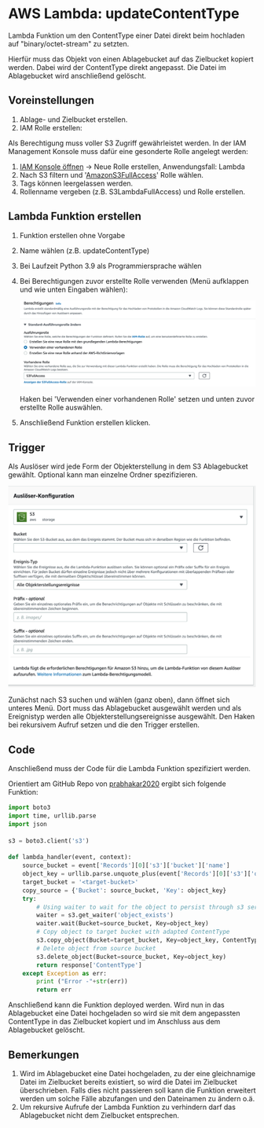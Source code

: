# AWS Lambda: updateContentType

Lambda Funktion um den ContentType einer Datei direkt beim hochladen auf "binary/octet-stream" zu setzten.

Hierfür muss das Objekt von einen Ablagebucket auf das Zielbucket kopiert werden. Dabei wird der ContentType direkt angepasst. Die Datei im Ablagebucket wird anschließend gelöscht.

## Voreinstellungen

1. Ablage- und Zielbucket erstellen.
2. IAM Rolle erstellen: 

Als Berechtigung muss voller S3 Zugriff gewährleistet werden. In der IAM Management Konsole muss dafür eine gesonderte Rolle angelegt werden:

1. [IAM Konsole öffnen](https://console.aws.amazon.com/iamv2/home?#/roles) → Neue Rolle erstellen, Anwendungsfall: Lambda
2. Nach S3 filtern und '[AmazonS3FullAccess](https://console.aws.amazon.com/iam/home#/policies/arn%3Aaws%3Aiam%3A%3Aaws%3Apolicy%2FAmazonS3FullAccess)' Rolle wählen.
3. Tags können leergelassen werden.
4. Rollenname vergeben (z.B. S3LambdaFullAccess) und Rolle erstellen.

## Lambda Funktion erstellen

1. Funktion erstellen ohne Vorgabe
2. Name wählen (z.B. updateContentType)
3. Bei Laufzeit Python 3.9 als Programmiersprache wählen
4. Bei Berechtigungen zuvor erstellte Rolle verwenden (Menü aufklappen und wie unten Eingaben wählen):
    
    ![lambda_function](lambda_function.png)
    
    Haken bei 'Verwenden einer vorhandenen Rolle' setzen und unten zuvor erstellte Rolle auswählen.
    
5. Anschließend Funktion erstellen klicken.

## Trigger

Als Auslöser wird jede Form der Objekterstellung in dem S3 Ablagebucket gewählt. Optional kann man einzelne Ordner spezifizieren.

![trigger](trigger.png)

Zunächst nach S3 suchen und wählen (ganz oben), dann öffnet sich unteres Menü. Dort muss das Ablagebucket ausgewählt werden und als Ereignistyp werden alle Objekterstellungsereignisse ausgewählt. Den Haken bei rekursivem Aufruf setzen und die den Trigger erstellen.

## Code

Anschließend muss der Code für die Lambda Funktion spezifiziert werden.

Orientiert am GitHub Repo von [prabhakar2020](https://github.com/prabhakar2020/aws_lambda_function/tree/master/s3_copy_data) ergibt sich folgende Funktion:

```python
import boto3
import time, urllib.parse
import json

s3 = boto3.client('s3')

def lambda_handler(event, context):
    source_bucket = event['Records'][0]['s3']['bucket']['name']
    object_key = urllib.parse.unquote_plus(event['Records'][0]['s3']['object']['key'])
    target_bucket = '<target-bucket>'
    copy_source = {'Bucket': source_bucket, 'Key': object_key}
    try:
        # Using waiter to wait for the object to persist through s3 service
        waiter = s3.get_waiter('object_exists')
        waiter.wait(Bucket=source_bucket, Key=object_key)
        # Copy object to target bucket with adapted ContentType
        s3.copy_object(Bucket=target_bucket, Key=object_key, ContentType='binary/octet-stream', CopySource=copy_source, MetadataDirective='REPLACE')
        # Delete object from source bucket
        s3.delete_object(Bucket=source_bucket, Key=object_key)
        return response['ContentType']
    except Exception as err:
        print ("Error -"+str(err))
        return err
```

Anschließend kann die Funktion deployed werden. Wird nun in das Ablagebucket eine Datei hochgeladen so wird sie mit dem angepassten ContentType in das Zielbucket kopiert und im Anschluss aus dem Ablagebucket gelöscht.

## Bemerkungen

1. Wird im Ablagebucket eine Datei hochgeladen, zu der eine gleichnamige Datei im Zielbucket bereits existiert, so wird die Datei im Zielbucket überschrieben. Falls dies nicht passieren soll kann die Funktion erweitert werden um solche Fälle abzufangen und den Dateinamen zu ändern o.ä.
2. Um rekursive Aufrufe der Lambda Funktion zu verhindern darf das Ablagebucket nicht dem Zielbucket entsprechen.
